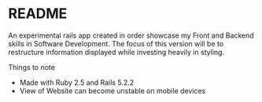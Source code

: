 # README

An experimental rails app created in order showcase my Front and Backend skills
in Software Development. The focus of this version will be to restructure
information displayed while investing heavily in styling.

Things to note
* Made with Ruby 2.5 and Rails 5.2.2
* View of Website can become unstable on mobile devices
